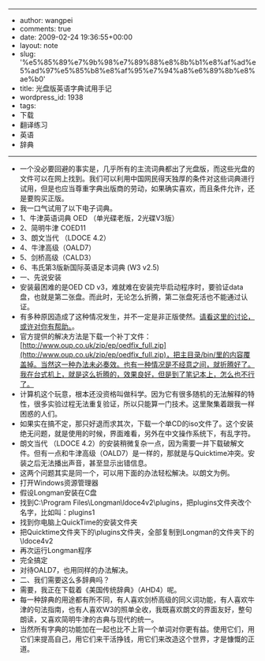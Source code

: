 - --
- author: wangpei
- comments: true
- date: 2009-02-24 19:36:55+00:00
- layout: note
- slug: '%e5%85%89%e7%9b%98%e7%89%88%e8%8b%b1%e8%af%ad%e5%ad%97%e5%85%b8%e8%af%95%e7%94%a8%e6%89%8b%e8%ae%b0'
- title: 光盘版英语字典试用手记
- wordpress_id: 1938
- tags:
- 下载
- 翻译练习
- 英语
- 辞典
- --
- 一个没必要回避的事实是，几乎所有的主流词典都出了光盘版，而这些光盘的文件可以在网上找到。我们可以利用中国网民得天独厚的条件对这些词典进行试用，但是也应当尊重字典出版商的劳动，如果确实喜欢，而且条件允许，还是要购买正版。
- 我一口气试用了以下电子词典。
- 1、牛津英语词典 OED （单光碟老版，2光碟V3版）
- 2、简明牛津  COED11
- 3、朗文当代 （LDOCE 4.2）
- 4、牛津高级（OALD7）
- 5、剑桥高级（CALD3）
- 6、韦氏第3版新国际英语足本词典 (W3 v2.5)
- 一、先说安装
- 安装最困难的是OED CD v3，难就难在安装完毕启动程序时，要验证data盘，也就是第二张盘。而此时，无论怎么折腾，第二张盘死活也不能通过认证。
- 有多种原因造成了这种情况发生，并不一定是非正版使然。[请看这里的讨论，或许对你有帮助。](http://www.verycd.com/topics/47281/)。
- 官方提供的解决方法是下载一个补丁文件：[http://www.oup.co.uk/zip/ep/oedfix_full.zip](http://www.oup.co.uk/zip/ep/oedfix_full.zip)，把主目录/bin/里的内容覆盖掉。当然这一种办法未必奏效。也有一种情况是不经意之间，就折腾好了。我在台式机上，就是这么折腾的，效果良好，但是到了笔记本上，怎么也不行了。
- 计算机这个玩意，根本还没资格叫做科学。因为它有很多随机的无法解释的特性，很多实验过程无法重复验证，所以只能算一门技术。这里聚集着跟我一样困惑的人们。
- 如果实在搞不定，那只好退而求其次，下载一个单CD的iso文件了。这个安装绝无问题，就是使用的时候，界面难看，另外在中文操作系统下，有乱字符。
- 朗文当代 （LDOCE 4.2）的安装稍微复杂一点，因为需要一并下载破解文件。但有一点和牛津高级（OALD7）是一样的，那就是与Quicktime冲突。安装之后无法播出声音，甚至显示出错信息。
- 这两个问题其实是同一个，可以用下面的办法轻松解决。以朗文为例。
- 打开Windows资源管理器
- 假设Longman安装在C盘
- 找到C:\Program Files\Longman\ldoce4v2\plugins，把plugins文件夹改个名字，比如叫：plugins1
- 找到你电脑上QuickTime的安装文件夹
- 把Quicktime文件夹下的\plugins文件夹，全部复制到Longman的文件夹下的\ldoce4v2
- 再次运行Longman程序
- 完全搞定
- 对待OALD7，也用同样的办法解决。
- 二、我们需要这么多辞典吗？
- 需要，我正在下载着《美国传统辞典》（AHD4）呢。
- 每一种辞典的用途都有所不同，有人喜欢剑桥高级的同义词功能，有人喜欢牛津的句法指南，也有人喜欢W3的照单全收，我既喜欢朗文的界面友好，整句朗读，又喜欢简明牛津的古典与现代的统一。
- 当然所有字典的功能加在一起也比不上背一个单词对你更有益。使用它们，用它们来提高自己，用它们来干活挣钱，用它们来改造这个世界，才是慷慨的正道。

